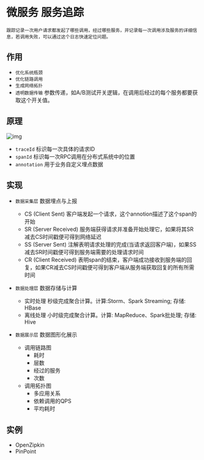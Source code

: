 # 微服务 服务追踪

    跟踪记录⼀次⽤户请求都发起了哪些调⽤，经过哪些服务，并记录每⼀次调⽤涉及服务的详细信息，若调⽤失败，可以通过这个⽇志快速定位问题。

## 作用

- `优化系统瓶颈`
- `优化链路调用`
- `生成网络拓扑`
- `透明数据传输` 参数传递，如A/B测试开关逻辑，在调用后经过的每个服务都要获取这个开关值。

## 原理

![img](res/microservertrace.png)

- `traceId` 标识每一次具体的请求ID
- `spanId` 标识每一次RPC调用在分布式系统中的位置
- `annotation` 用于业务自定义埋点数据

## 实现

- `数据采集层` 数据埋点与上报
  - CS (Client Sent) 客户端发起一个请求，这个annotion描述了这个span的开始
  - SR (Server Received) 服务端获得请求并准备开始处理它，如果将其SR减去CS时间戳便可得到网络延迟
  - SS (Server Sent) 注解表明请求处理的完成(当请求返回客户端)，如果SS减去SR时间戳便可得到服务端需要的处理请求时间
  - CR (Client Received) 表明span的结束，客户端成功接收到服务端的回复，如果CR减去CS时间戳便可得到客户端从服务端获取回复的所有所需时间

- `数据处理层` 数据存储与计算
  - 实时处理 秒级完成聚合计算。计算:Storm、Spark Streaming; 存储: HBase
  - 离线处理 小时级完成聚合计算。计算: MapReduce、Spark批处理; 存储: Hive

- `数据展示层` 数据图形化展示
  - 调用链路图
    - 耗时
    - 层数
    - 经过的服务
    - 次数
  - 调用拓扑图
    - 多应用关系
    - 依赖调用的QPS
    - 平均耗时

## 实例

- OpenZipkin
- PinPoint
